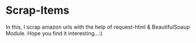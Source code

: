# Scrap-Items

In this, I scrap amazon urls with the help of request-html & BeautifulSoaup Module.
Hope you find it interesting...:)
